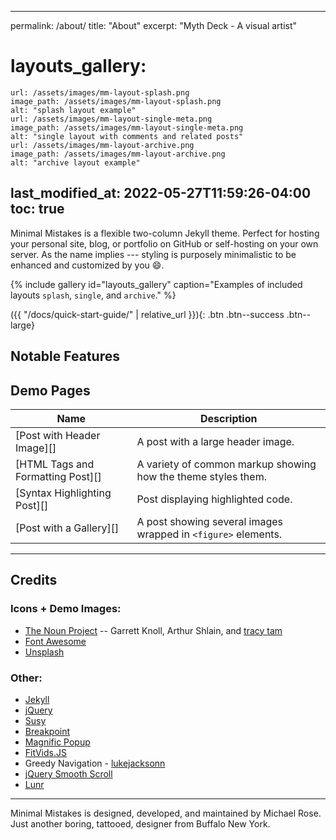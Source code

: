 
---
permalink: /about/
title: "About"
excerpt: "Myth Deck - A visual artist"
#  layouts_gallery:
    url: /assets/images/mm-layout-splash.png
    image_path: /assets/images/mm-layout-splash.png
    alt: "splash layout example"
    url: /assets/images/mm-layout-single-meta.png
    image_path: /assets/images/mm-layout-single-meta.png
    alt: "single layout with comments and related posts"
    url: /assets/images/mm-layout-archive.png
    image_path: /assets/images/mm-layout-archive.png
    alt: "archive layout example"
last_modified_at: 2022-05-27T11:59:26-04:00
toc: true
---

Minimal Mistakes is a flexible two-column Jekyll theme. Perfect for hosting your personal site, blog, or portfolio on GitHub or self-hosting on your own server. As the name implies --- styling is purposely minimalistic to be enhanced and customized by you :smile:.

{% include gallery id="layouts_gallery" caption="Examples of included layouts `splash`, `single`, and `archive`." %}

({{ "/docs/quick-start-guide/" | relative_url }}){: .btn .btn--success .btn--large}

## Notable Features


## Demo Pages

| Name                                        | Description                                           |
| ------------------------------------------- | ----------------------------------------------------- |
| [Post with Header Image][] | A post with a large header image. |
| [HTML Tags and Formatting Post][] | A variety of common markup showing how the theme styles them. |
| [Syntax Highlighting Post][] | Post displaying highlighted code. |
| [Post with a Gallery][] | A post showing several images wrapped in `<figure>` elements. |


---

## Credits

### Icons + Demo Images:

- [The Noun Project](https://thenounproject.com) -- Garrett Knoll, Arthur Shlain, and [tracy tam](https://thenounproject.com/tracytam)
- [Font Awesome](http://fontawesome.io/)
- [Unsplash](https://unsplash.com/)

### Other:

- [Jekyll](https://jekyllrb.com/)
- [jQuery](https://jquery.com/)
- [Susy](http://susy.oddbird.net/)
- [Breakpoint](http://breakpoint-sass.com/)
- [Magnific Popup](http://dimsemenov.com/plugins/magnific-popup/)
- [FitVids.JS](http://fitvidsjs.com/)
- Greedy Navigation - [lukejacksonn](https://codepen.io/lukejacksonn/pen/PwmwWV)
- [jQuery Smooth Scroll](https://github.com/kswedberg/jquery-smooth-scroll)
- [Lunr](http://lunrjs.com)

---

Minimal Mistakes is designed, developed, and maintained by Michael Rose. Just another boring, tattooed, designer from Buffalo New York.
